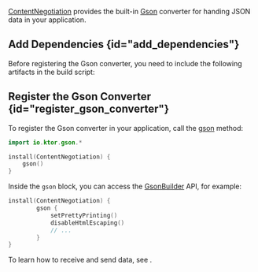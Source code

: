 [//]: # (title: Gson)

[ContentNegotiation](serialization.md) provides the built-in [Gson](https://github.com/google/gson) converter for handing JSON data in your application.


## Add Dependencies {id="add_dependencies"}
Before registering the Gson converter, you need to include the following artifacts in the build script:
<var name="artifact_name" value="ktor-gson"/>
<include src="lib.md" include-id="add_ktor_artifact"/>


## Register the Gson Converter {id="register_gson_converter"}
To register the Gson converter in your application, call the [gson](https://api.ktor.io/%ktor_version%/io.ktor.gson/gson.html) method:
```kotlin
import io.ktor.gson.*

install(ContentNegotiation) {
    gson()
}
```
Inside the `gson` block, you can access the [GsonBuilder](https://www.javadoc.io/doc/com.google.code.gson/gson/latest/com.google.gson/com/google/gson/GsonBuilder.html) API, for example:
```kotlin
install(ContentNegotiation) {
        gson {
            setPrettyPrinting()
            disableHtmlEscaping()
            // ...
        }
}
```
To learn how to receive and send data, see [](serialization.md#receive_send_data).